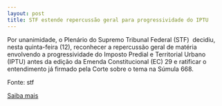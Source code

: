 ```yaml
---
layout: post
title: STF estende repercussão geral para progressividade do IPTU
---
```

<p>Por unanimidade, o Plenário do Supremo Tribunal Federal (STF)  decidiu, nesta quinta-feira (12), reconhecer a repercussão geral de matéria envolvendo a progressividade do Imposto Predial e Territorial Urbano (IPTU) antes da edição da Emenda Constitucional (EC) 29 e ratificar o entendimento já firmado pela Corte sobre o tema na Súmula 668.</p><p>Fonte: stf</p><p><a href="http://www.stf.jus.br/portal/cms/verNoticiaDetalhe.asp?idConteudo=104655" target="_blank">Saiba mais </a></p>
